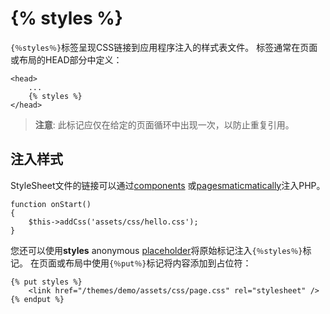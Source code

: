 # {% styles %}

`{％styles％}`标签呈现CSS链接到应用程序注入的样式表文件。 标签通常在页面或布局的HEAD部分中定义：

    <head>
        ...
        {% styles %}
    </head>

> **注意**: 此标记应仅在给定的页面循环中出现一次，以防止重复引用。

## 注入样式

StyleSheet文件的链接可以通过[components](../plugin/components#component-assets) 或[pagesmaticmatically](../cms/pages#injecting-assets)注入PHP。

    function onStart()
    {
        $this->addCss('assets/css/hello.css');
    }

您还可以使用**styles** anonymous [placeholder](../cms/layouts#placeholders)将原始标记注入`{％styles％}`标记。 在页面或布局中使用`{％put％}`标记将内容添加到占位符：

    {% put styles %}
        <link href="/themes/demo/assets/css/page.css" rel="stylesheet" />
    {% endput %}
